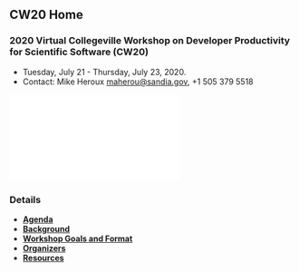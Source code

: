 
## CW20 Home

### 2020 Virtual Collegeville Workshop on Developer Productivity for Scientific Software (CW20)

- Tuesday, July 21 - Thursday, July 23, 2020.
- Contact: Mike Heroux <maherou@sandia.gov>, +1 505 379 5518

<!--
- Plenary Sessions: Room 264, Quadrangle Building, St. John's University, Collegeville, MN
- Informal Sessions: Br Willy's Pub, Sexton Commons, St. John's University, Collegeville, MN
[2020 Collegeville Workshop on Developer Productivity for Scientific Software - Attendees](CWSS20-DP-Attendees.jpg "2019 Collegeville Workshop on Developer Productivity for Scientific Software - Attendees")
-->

![](assets/CollegevilleWorkshopBanner.pdf)


### Details
- [**Agenda**](Agenda.md)
- [**Background**](Background.md)
- [**Workshop Goals and Format**](GoalsFormat.md)
- [**Organizers**](Organizers.md)
- [**Resources**](Resources.md)

<!--
- [**Workshop Venue**](Venue.md)
- [**Transportation**](Transportation.md)
- [**Campus Map**](SJU-Campus-Map.pdf)
- [**Campus Code-of-Conduct Policy**](https://www.csbsju.edu/joint-student-development/title-ix)
- [**Detailed Agenda**](CWSS20-DP-Agenda.pdf)
- [**White Papers**](WorkshopResources/WhitePapers/WhitePaperList.md)
- [**All White Papers: WhitePapersBundle.zip**](WorkshopResources/WhitePapersBundle.zip)
- [**Presentations**](WorkshopResources/Presentations/PresentationList.md)
- [**All Presentations: PresentationsBundle.zip**](WorkshopResources/PresentationsBundle.zip)
- [**Attendees**](Attendees.md)
- [**Discussion Groups**](DiscussionGroups.md)
- [**Ride Sharing**](Ride_sharing.md)
- [**Workshop Registration and Housing Reservations**](Registration.md)
-->
